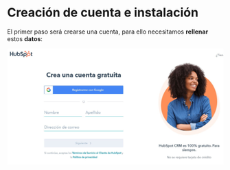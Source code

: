 # Creación de cuenta e instalación

El primer paso será crearse una cuenta, para ello necesitamos **rellenar** estos **datos**:

![PrimerPaso](\fotos\1.jpg)



